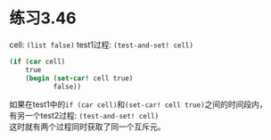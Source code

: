 # 练习3.46

cell: `(list false)`
test1过程: `(test-and-set! cell)`
```scheme
(if (car cell)
    true
    (begin (set-car! cell true)
           false))
```

如果在test1中的`if (car cell)`和`(set-car! cell true)`之间的时间段内，  
有另一个test2过程: `(test-and-set! cell)`  
这时就有两个过程同时获取了同一个互斥元。  
